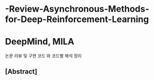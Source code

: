 # -Review-Asynchronous-Methods-for-Deep-Reinforcement-Learning
# DeepMind, MILA
논문 리뷰 및 구현 코드 와 코드별 해석 정리

## [Abstract]
